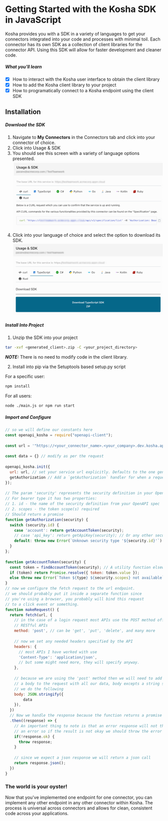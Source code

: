 # Getting Started with the Kosha SDK in JavaScript

Kosha provides you with a SDK in a variety of languages to get your connectors integrated into your code and processes with minimal toil. Each connector has its own SDK as a collection of client libraries for the connector API. Using this SDK will allow for faster development and cleaner code.  

##### What you'll learn
- [x] How to interact with the Kosha user interface to obtain the client library
- [x] How to add the Kosha client library to your project
- [x] How to programatically connect to a Kosha endpoint using the client SDK 

## Installation

##### Download the SDK
1. Navigate to **My Connectors** in the Connectors tab and click into your connector of choice.
2. Click into Usage & SDK
3. You should see this screen with a variety of language options presented. 
![image info](../images/usage_sdk.png)
4. Click into your language of choice and select the option to download its SDK.
![image info](../images/download_sdk.png)

##### Install Into Project
1. Unzip the SDK into your project 
```sh
tar -xvf <generated_client>.zip -C <your_project_directory>
```

**_NOTE:_** There is no need to modify code in the client library.

2. Install into pip via the Setuptools based setup.py script

For a specific user:
```sh
npm install
```
For all users:
```sh
node ./main.js or npm run start
```

##### Import and Configure

```javascript with go-sdk
// so we will define our constants here
const openapi_kosha = require("openapi-client");

const url = '"https://<your_connector_name>.<your_company>.dev.kosha.app/<your_endpoint_path>"';

const data = {} // modify as per the request

openapi_kosha.init({
  url: url, // set your service url explicitly. Defaults to the one generated from your OpenAPI spec
  getAuthorization // Add a `getAuthorization` handler for when a request requires auth credentials
});
 
// The param 'security' represents the security definition in your OpenAPI spec a request is requiring
// For bearer type it has two properties:
// 1. id - the name of the security definition from your OpenAPI spec
// 2. scopes - the token scope(s) required
// Should return a promise
function getAuthorization(security) {
  switch (security.id) {
    case 'account': return getAccountToken(security);
    // case 'api_key': return getApiKey(security); // Or any other securityDefinitions from your OpenAPI spec
    default: throw new Error(`Unknown security type '${security.id}'`)
  }
};

function getAccountToken(security) {
  const token = findAccountToken(security); // A utility function elsewhere in your application that returns a string containing your token – possibly from Redux or localStorage
  if (token) return Promise.resolve({ token: token.value });
  else throw new Error(`Token ${type} ${security.scopes} not available`);
}
// now we configure the fetch request to the url endpoint.
// we should probably put it inside a separate function since
// you're using a browser, you probably will bind this request
// to a click event or something.
function makeRequest() {
  return fetch(url, {
    // in the case of a login request most APIs use the POST method offered by
    // RESTful APIs
    method: 'post', // can be 'get', 'put', 'delete', and many more

    // now we set any needed headers specified by the API
    headers: {
      // most APIs I have worked with use
      'Content-Type': 'application/json',
      // but some might need more, they will specify anyway.
    },

    // because we are using the 'post' method then we will need to add
    // a body to the request with all our data, body excepts a string so
    // we do the following
    body: JSON.stringify({
        data  
    }),
  })
  // Now we handle the response because the function returns a promise
  .then((response) => {
    // An important thing to note is that an error response will not throw
    // an error so if the result is not okay we should throw the error
    if(!response.ok) {
      throw response;
    }

    // since we expect a json response we will return a json call
    return response.json();
  })
}

````

### The world is your oyster!
Now that you've implemented one endpoint for one connector, you can implement any other endpoint in any other connector within Kosha. The process is universal across connectors and allows for clean, consistent code across your applications.

